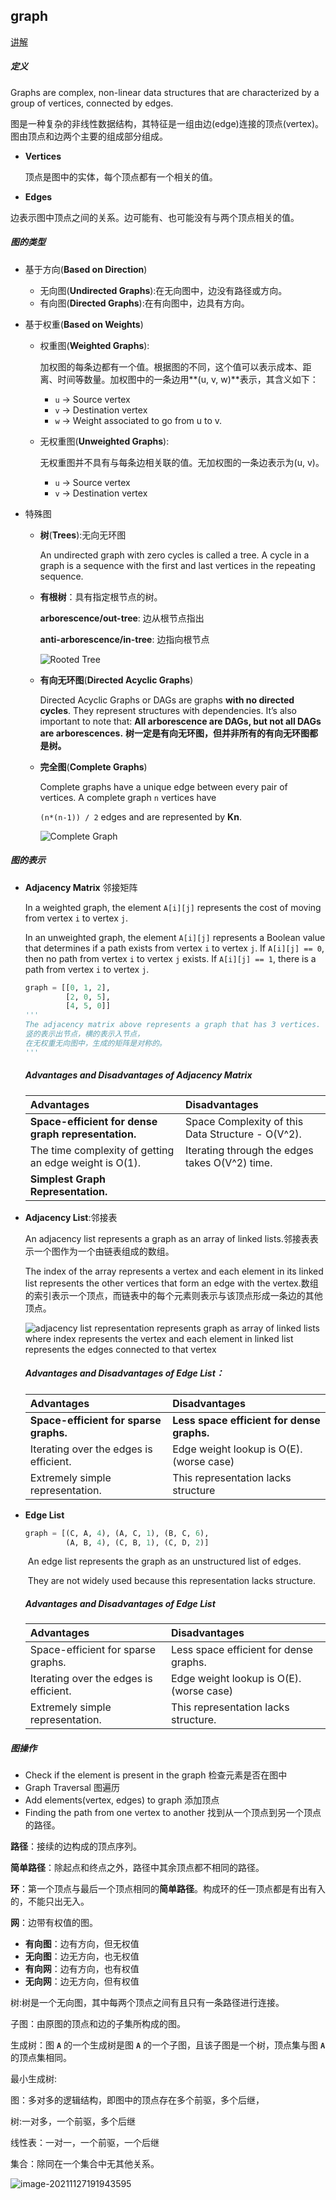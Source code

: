 ## graph

[讲解](https://www.section.io/engineering-education/graph-data-structure-python/)

##### 定义

Graphs are complex, non-linear data structures that are characterized by a group of vertices, connected by edges. 

图是一种复杂的非线性数据结构，其特征是一组由边(edge)连接的顶点(vertex)。图由顶点和边两个主要的组成部分组成。

- **Vertices**

  顶点是图中的实体，每个顶点都有一个相关的值。

- **Edges**

​		边表示图中顶点之间的关系。边可能有、也可能没有与两个顶点相关的值。

##### 图的类型

- 基于方向(**Based on Direction**)

  - 无向图(**Undirected Graphs**):在无向图中，边没有路径或方向。
  - 有向图(**Directed Graphs**):在有向图中，边具有方向。

- 基于权重(**Based on Weights**)

  - 权重图(**Weighted Graphs**):

    加权图的每条边都有一个值。根据图的不同，这个值可以表示成本、距离、时间等数量。加权图中的一条边用**(u, v, w)**表示，其含义如下：

    - `u` -> Source vertex
    - `v` -> Destination vertex
    - `w` -> Weight associated to go from u to v.

  - 无权重图(**Unweighted Graphs**):

    无权重图并不具有与每条边相关联的值。无加权图的一条边表示为(u, v)。

    - `u` -> Source vertex
    - `v` -> Destination vertex

- 特殊图

  - **树**(**Trees**):无向无环图

    An undirected graph with zero cycles is called a tree. A cycle in a graph is a sequence with the first and last vertices in the repeating sequence.

  - **有根树**：具有指定根节点的树。

    **arborescence/out-tree**: 边从根节点指出

    **anti-arborescence/in-tree**: 边指向根节点

    ![Rooted Tree](https://www.section.io/engineering-education/graph-data-structure-python/rooted-trees.png)

  - **有向无环图**(**Directed Acyclic Graphs**)

    Directed Acyclic Graphs or DAGs are graphs **with no directed cycles**. They represent structures with dependencies. It’s also important to note that: **All arborescence are DAGs, but not all DAGs are arborescences.** **树一定是有向无环图，但并非所有的有向无环图都是树。**

  - **完全图**(**Complete Graphs**)

    Complete graphs have a unique edge between every pair of vertices. A complete graph `n` vertices have 

    `(n*(n-1)) / 2` edges and are represented by **Kn**.

    ![Complete Graph](https://www.section.io/engineering-education/graph-data-structure-python/complete-graph.png)

##### 图的表示

- **Adjacency Matrix** 邻接矩阵

  In a weighted graph, the element `A[i][j]` represents the cost of moving from vertex `i` to vertex `j`.

  In an unweighted graph, the element `A[i][j]` represents a Boolean value that determines if a path exists from vertex `i` to vertex `j`. If `A[i][j] == 0`, then no path from vertex `i` to vertex `j` exists. If `A[i][j] == 1`, there is a path from vertex `i` to vertex `j`.

  ```python
  graph = [[0, 1, 2],
           [2, 0, 5],
           [4, 5, 0]]
  '''
  The adjacency matrix above represents a graph that has 3 vertices. The cost of moving from vertex 0 to vertex 1 is 1, the cost of moving from vertex 0 to vertex 2 is 2, and so on. Usually, the cost of travelling from a vertex to itself is zero.
  竖的表示出节点，横的表示入节点，
  在无权重无向图中，生成的矩阵是对称的。
  '''
  ```

  ##### Advantages and Disadvantages of Adjacency Matrix

  | Advantages                                             | Disadvantages                                     |
  | :----------------------------------------------------- | :------------------------------------------------ |
  | **Space-efficient for dense graph representation.**    | Space Complexity of this Data Structure - O(V^2). |
  | The time complexity of getting an edge weight is O(1). | Iterating through the edges takes O(V^2) time.    |
  | **Simplest Graph Representation.**                     |                                                   |

- **Adjacency List**:邻接表

  An adjacency list represents a graph as an array of linked lists.邻接表表示一个图作为一个由链表组成的数组。

  The index of the array represents a vertex and each element in its linked list represents the other vertices that form an edge with the vertex.数组的索引表示一个顶点，而链表中的每个元素则表示与该顶点形成一条边的其他顶点。 

  ![adjacency list representation represents graph as array of linked lists where index represents the vertex and each element in linked list represents the edges connected to that vertex](https://cdn.programiz.com/sites/tutorial2program/files/adjacency-list.png)

  ##### Advantages and Disadvantages of Edge List：

  | Advantages                             | Disadvantages                              |
  | :------------------------------------- | :----------------------------------------- |
  | **Space-efficient for sparse graphs.** | **Less space efficient for dense graphs.** |
  | Iterating over the edges is efficient. | Edge weight lookup is O(E). (worse case)   |
  | Extremely simple representation.       | This representation lacks structure        |

- **Edge List**

  ```python
  graph = [(C, A, 4), (A, C, 1), (B, C, 6),
           (A, B, 4), (C, B, 1), (C, D, 2)]
  ```

  ​		An edge list represents the graph as an unstructured list of edges.

  ​		They are not widely used because this representation lacks structure.

  ##### Advantages and Disadvantages of Edge List

  | Advantages                             | Disadvantages                            |
  | :------------------------------------- | :--------------------------------------- |
  | Space-efficient for sparse graphs.     | Less space efficient for dense graphs.   |
  | Iterating over the edges is efficient. | Edge weight lookup is O(E). (worse case) |
  | Extremely simple representation.       | This representation lacks structure.     |

##### 图操作

- Check if the element is present in the graph 检查元素是否在图中
- Graph Traversal 图遍历
- Add elements(vertex, edges) to graph 添加顶点
- Finding the path from one vertex to another 找到从一个顶点到另一个顶点的路径。





**路径**：接续的边构成的顶点序列。

**简单路径**：除起点和终点之外，路径中其余顶点都不相同的路径。

**环**：第一个顶点与最后一个顶点相同的**简单路径**。构成环的任一顶点都是有出有入的，不能只出无入。

**网**：边带有权值的图。

- **有向图**：边有方向，但无权值
- **无向图**：边无方向，也无权值
- **有向网**：边有方向，也有权值
- **无向网**：边无方向，但有权值



树:树是一个无向图，其中每两个顶点之间有且只有一条路径进行连接。

子图：由原图的顶点和边的子集所构成的图。

生成树：图 **`A`** 的一个生成树是图 **`A`** 的一个子图，且该子图是一个树，顶点集与图 **`A`** 的顶点集相同。

最小生成树:

















图：多对多的逻辑结构，即图中的顶点存在多个前驱，多个后继，

树:一对多，一个前驱，多个后继

线性表：一对一，一个前驱，一个后继

集合：除同在一个集合中无其他关系。

![image-20211127191943595](C:\Users\千江映月\AppData\Roaming\Typora\typora-user-images\image-20211127191943595.png)